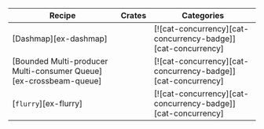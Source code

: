 | Recipe | Crates | Categories |
|---|---|---|
| [Dashmap][ex-dashmap] |  | [![cat-concurrency][cat-concurrency-badge]][cat-concurrency] |
| [Bounded Multi-producer Multi-consumer Queue][ex-crossbeam-queue] |  | [![cat-concurrency][cat-concurrency-badge]][cat-concurrency] |
| [`flurry`][ex-flurry] |  | [![cat-concurrency][cat-concurrency-badge]][cat-concurrency] |
